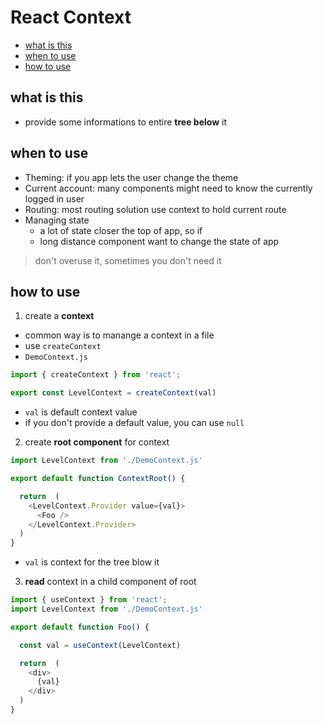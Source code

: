 # React Context

- [what is this](#what-is-this)
- [when to use](#when-to-use)
- [how to use](#usage)

## what is this

- provide some informations to entire **tree below** it

## when to use

- Theming: if you app lets the user change the theme
- Current account: many components might need to know the currently logged in user
- Routing: most routing solution use context to hold current route
- Managing state
  - a lot of state closer the top of app, so if
  - long distance component want to change the state of app

> don't overuse it, sometimes you don't need it

## how to use

1. create a **context**

- common way is to manange a context in a file
- use `createContext`
- `DemoContext.js`

```js
import { createContext } from 'react';

export const LevelContext = createContext(val)
```

- `val` is default context value
- if you don't provide a default value, you can use `null`

2. create **root component** for context

```js
import LevelContext from './DemoContext.js'

export default function ContextRoot() {

  return  (
    <LevelContext.Provider value={val}>
      <Foo />
    </LevelContext.Provider>
  )
}
```

- `val` is context for the tree blow it

3. **read** context in a child component of root

```js
import { useContext } from 'react';
import LevelContext from './DemoContext.js'

export default function Foo() {

  const val = useContext(LevelContext)

  return  (
    <div>
      {val}
    </div>
  )
}
```
